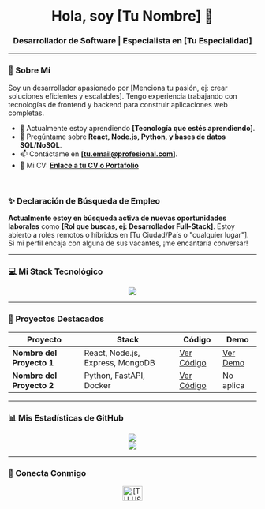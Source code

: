 <h1 align="center">Hola, soy [Tu Nombre] 👋</h1>
<h3 align="center">Desarrollador de Software | Especialista en [Tu Especialidad]</h3>

---

### 🚀 Sobre Mí

Soy un desarrollador apasionado por [Menciona tu pasión, ej: crear soluciones eficientes y escalables]. Tengo experiencia trabajando con tecnologías de frontend y backend para construir aplicaciones web completas.

- 🌱 Actualmente estoy aprendiendo **[Tecnología que estés aprendiendo]**.
- 💬 Pregúntame sobre **React, Node.js, Python, y bases de datos SQL/NoSQL**.
- 📫 Contáctame en **[tu.email@profesional.com]**.
- 📄 Mi CV: **[Enlace a tu CV o Portafolio](https://ejemplo.com)**

<br>

### ✨ Declaración de Búsqueda de Empleo
**Actualmente estoy en búsqueda activa de nuevas oportunidades laborales** como **[Rol que buscas, ej: Desarrollador Full-Stack]**. Estoy abierto a roles remotos o híbridos en [Tu Ciudad/País o "cualquier lugar"]. Si mi perfil encaja con alguna de sus vacantes, ¡me encantaría conversar!

---

### 💻 Mi Stack Tecnológico

<p align="center">
  <a href="https://skillicons.dev">
    <img src="https://skillicons.dev/icons?i=js,ts,react,redux,nodejs,express,mongodb,mysql,git,docker,aws,figma&perline=6" />
  </a>
</p>

---

### 📂 Proyectos Destacados

| Proyecto | Stack | Código | Demo |
|---|---|---|---|
| **Nombre del Proyecto 1** | React, Node.js, Express, MongoDB | [Ver Código](https://github.com/tu-usuario/repo1) | [Ver Demo](https://demo1.com) |
| **Nombre del Proyecto 2** | Python, FastAPI, Docker | [Ver Código](https://github.com/tu-usuario/repo2) | No aplica |

---

### 📊 Mis Estadísticas de GitHub

<p align="center">
  <img src="https://github-readme-stats.vercel.app/api?username=Eduardo-42&show_icons=true&theme=dracula&include_all_commits=true&count_private=true"/>
  <br/>
  <img src="https://github-readme-stats.vercel.app/api/top-langs/?username=Eduardo-42&layout=compact&langs_count=8&theme=dracula"/>
</p>

---

### 🤝 Conecta Conmigo

<p align="center">
<a href="https://linkedin.com/in/[TU_USUARIO_LINKEDIN]" target="blank"><img align="center" src="https://raw.githubusercontent.com/rahuldkjain/github-profile-readme-generator/main/src/images/icons/Social/linked-in-alt.svg" alt="[TU_USUARIO_LINKEDIN]" height="30" width="40" /></a>
</p>

